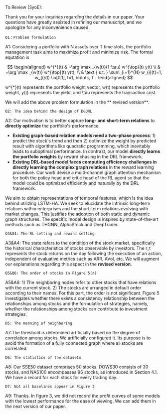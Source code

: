 To Review (3yoE):

Thank you for your inquiries regarding the details in our paper. Your questions have greatly assisted in refining our manuscript, and we apologize for any inconvenience caused.	

	Q1：Problem formulation
A1: Considering a portfolio with N assets over T time slots, the portfolio management task aims to maximize profit and minimize risk. The formal equtation is 


$$ 
\begin{aligned} w^{*}(t) & =\arg \max _{w(t)}(1-\tau) w^{\top}(t) y(t) \\ & =\arg \max _{w(t)} w^{\top}(t) y(t), \\ & \text { s.t. } \sum_{i=1}^{N} w_{i}(t)=1, w_{i}(t) \in[0,1], t=1, \cdots, T . \end{aligned}
 $$

w^{*}(t) represents the portfolio weight vector, w(t) represents the portfolio weight, y(t) represents the yield, and \tau represents the transaction cost.

We will add the above problem formulation in the ** revised version**. 

	Q2: The idea behind the design of DGDRL
A2:  Our motivation is to better capture **long- and short-term relations** to **directly optimize** the portfolio's performance. 

- **Existing graph-based relation models need a two-phase process**: 1) predict the stock's trend and then 2) optimize the weight by predicted result with algorithms like quadratic programming, which inevitably leads to suboptimal performance. In contrast, our model **directly learns the portfolio weights** by reward chasing in the DRL framework.
- **Existing DRL-based model faces computing efficiency challenges in directly learning the complex graph relations** in the reward learning procedure. Our work devise a multi-channel graph attention mechanism for both the policy head and critic head of the RL agent so that the model could be optimized efficiently and naturally by the DRL framework. 

We aim to obtain representations of temporal features, which is the idea behind utilizing LSTM-HA. We seek to elucidate the intrinsic long-term relations within enterprises and the short-term relations evolving with market changes. This justifies the adoption of both static and dynamic graph structures. The specific model design is inspired by state-of-the-art methods such as THGNN, AlphaStock and DeepTrader.

	Q3&Q4: The RL setting and reward setting

A3&A4: The state refers to the condition of the stock market, specifically the historical characteristics of stocks observable by investors. The r_t represents the stock returns on the day following the execution of an action, independent of evaluative metrics such as ARR, AVol, etc. We will augment our explanations regarding this aspect in the **revised version**.

	Q5&Q6: The order of stocks in Figure 5(a)
A5&A6: 1) The neighboring nodes refer to other stocks that have relations with the current stock. 2) The stocks are arranged in default order according to their names. For this part, the order is not significant. Figure 5 investigates whether there exists a consistency relationship between the relationships among stocks and the formulation of strategies, namely, whether the relationships among stocks can contribute to investment strategies.

	D5: The meaning of neighboring
A7:The threshold is determined artificially based on the degree of correlation among stocks. We artificially configured it. Its purpose is to avoid the formation of a fully connected graph where all stocks are correlated.	

	D6: The statistics of the datasets
A8: Our SSE50 dataset comprises 50 stocks, DOWS30 consists of 30 stocks, and NAS100 encompasses 96 stocks, as introduced in Section 4.1. We have a record for each stock for every trading day.

	D7: Not all baselines appear in Figure 3

A9: Thanks. In figure 3, we did not record the profit curves of some models with the lowest performance for the ease of viewing. We can add them in the next version of our paper. 